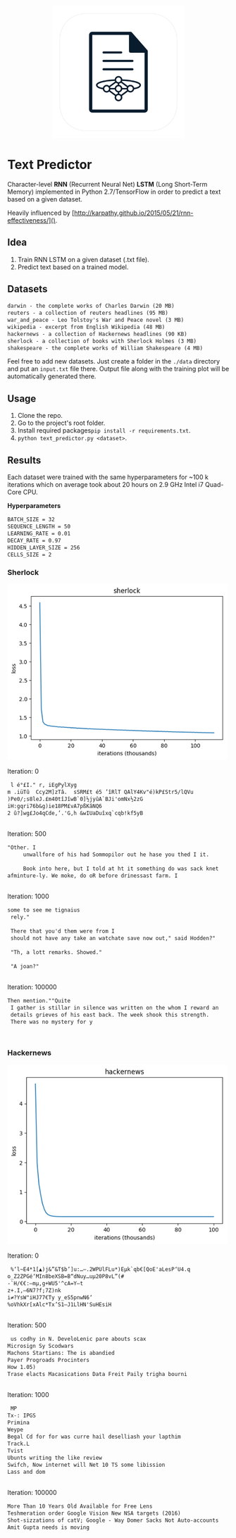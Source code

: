 <h3 align="center">
  <img src="assets/text_predictor_icon_web.png" width="300">
</h3>

# Text Predictor
Character-level **RNN** (Recurrent Neural Net) **LSTM** (Long Short-Term Memory) implemented in Python 2.7/TensorFlow in order to predict a text based on a given dataset. 

Heavily influenced by [http://karpathy.github.io/2015/05/21/rnn-effectiveness/]().

## Idea
1. Train RNN LSTM  on a given dataset (.txt file).
2. Predict text based on a trained model.

## Datasets
	darwin - the complete works of Charles Darwin (20 MB)
	reuters - a collection of reuters headlines (95 MB)
	war_and_peace - Leo Tolstoy's War and Peace novel (3 MB)
	wikipedia - excerpt from English Wikipedia (48 MB) 
	hackernews - a collection of Hackernews headlines (90 KB)
	sherlock - a collection of books with Sherlock Holmes (3 MB)
	shakespeare - the complete works of William Shakespeare (4 MB)
Feel free to add new datasets. Just create a folder in the `./data` directory and put an `input.txt` file there. Output file along with the training plot will be automatically generated there.
	
	
## Usage
1. Clone the repo.
2. Go to the project's root folder.
3. Install required packages`pip install -r requirements.txt`.
4. `python text_predictor.py <dataset>`.


## Results

Each dataset were trained with the same hyperparameters for ~100 k iterations which on average took about 20 hours on 2.9 GHz Intel i7 Quad-Core CPU.

**Hyperparameters**

	BATCH_SIZE = 32
	SEQUENCE_LENGTH = 50
	LEARNING_RATE = 0.01
	DECAY_RATE = 0.97
	HIDDEN_LAYER_SIZE = 256
	CELLS_SIZE = 2



### Sherlock
<img src="data/sherlock/loss.png" width="500">

Iteration: 0

	 l é°£I." r, iEgPylXyg
	m .iüTû  Ccy2M]zTâ.  sSRM£t é5 ’îRlT QAlY4Kv"é)kP£Str5/lQVu )Pe0/;s8leJ.£m40tîJîwB`0]½jyûA`BJi'omNx½2zG iH:gqri76b&g)ie18PM£vA7pßKâNQ6
	2 û?]wg£Jo4qCde,’.'G,h &wIUaDuîxq`cqb!kf5yB

<br>
Iteration: 500

	"Other. I
	     unwallfore of his had Sommopilor out he hase you thed I it.
	
	     Book into here, but I told at ht it something do was sack knet afminture-ly. We moke, do oR before drinessast farm. I
 

<br>
Iteration: 1000

   	some to see me tignaius
     rely."
	
     There that you'd them were from I
     should not have any take an watchate save now out," said Hodden?"
	
     "Th, a lott remarks. Showed."
	
     "A joan?"
     
     
<br>
Iteration: 100000

 	Then mention.""Quite
     I gather is stillar in silence was written on the whom I reward an
     details grieves of his east back. The week shook this strength.
     There was no mystery for y

<br>

### Hackernews
<img src="data/hackernews/loss.png" width="500">

Iteration: 0

	 %‘l~E4*1[▲)j&”&T$b’]u:…–.2WPUlFLu*)Eµk`qb€[QoE'aLesP‘U4.q
	o_Z2ZPGé‘MIn8beXSB=B“dNuy…uµ20P8vL”(#
	-`H/€€:–mµ,g+WU5'^cA=Y–t
	z+.I,—6N7?f;7Z)nk
	i≠?YsW"iHJ77€Ty y_eS5pnwN6‘
	%oVhkXr[xAlc*Tx’S1–J1LlHN'SuHEsiH

<br>
Iteration: 500

	 us codhy in N. DeveloLenic pare abouts scax
	Microsign Sy Scodwars
	Machons Startians: The is abandied
	Payer Progroads Procinters
	How 1.05)
	Trase elacts Macasications Data Freit Paily trigha bourni

<br>
Iteration: 1000

	 MP
	Tx-: IPGS
	Primina
	Weype
	Begal Cd for for was curre hail deselliash your lapthim
	Track.L
	Tvist
	Ubunts writing the like review
	Swifch, Now internet will Net 10 TS some libission
	Lass and dom
	
<br>
Iteration: 100000

	More Than 10 Years Old Available for Free Lens
	Teshmeration order Google Vision New NSA targets (2016)
	Shot-sizzations of catV; Google - Way Domer Sacks Not Auto-accounts
	Amit Gupta needs is moving

<br>


